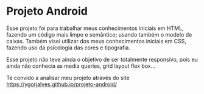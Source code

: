<!DOCTYPE html>
<html lang="pt-br">
<head>
  <meta charset="UTF-8"
</head>
<body>
  <h1>Projeto Android</h1>
  <p>Esse projeto foi para trabalhar meus conhecimentos iniciais em HTML, fazendo um código mais limpo e semântico; usando também o modelo de caixas.
     Também visei utilizar dos meus conhecimentos iniciais em CSS, fazendo uso da psicologia das cores e tipografia.</p>
  <p>Esse projeto não teve ainda o objetivo de ser totalmente responsivo, pois eu ainda não conhecia as media queries, grid layout flex box...</p>
  <p>Te convido a analisar meu projeto através do site <a href="https://ygorjalves.github.io/projeto-android/">https://ygorjalves.github.io/projeto-android/</a></p>
</body>
</html>
